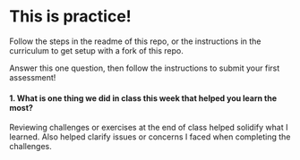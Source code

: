 # This is practice!

Follow the steps in the readme of this repo, or the instructions in the curriculum to get setup with a fork of this repo.

Answer this one question, then follow the instructions to submit your first assessment!

#### 1. What is one thing we did in class this week that helped you learn the most?  

Reviewing challenges or exercises at the end of class helped solidify what I learned. Also helped clarify issues or concerns I faced when completing the challenges. 
